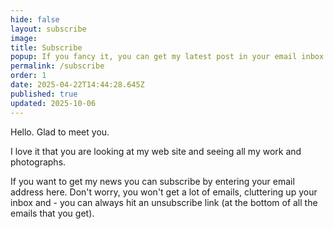 ```yaml
---
hide: false
layout: subscribe
image:
title: Subscribe
popup: If you fancy it, you can get my latest post in your email inbox.
permalink: /subscribe
order: 1
date: 2025-04-22T14:44:28.645Z
published: true
updated: 2025-10-06
---
```

Hello. Glad to meet you.

I love it that you are looking at my web site and seeing all my work and photographs.

If you want to get my news you can subscribe by entering your email address here. Don't worry, you won't get a lot of emails, cluttering up your inbox and - you can always hit an unsubscribe link (at the bottom of all the emails that you get).
